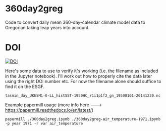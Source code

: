 # 360day2greg
Code to convert daily mean 360-day-calendar climate model data to Gregorian taking leap years into account.

# DOI
[![DOI](https://zenodo.org/badge/541836316.svg)](https://zenodo.org/badge/latestdoi/541836316)

Here's some data to use to verify it's working (i.e. the filename as included in the Jupyter notebook). I'll work out how to properly cite the data later using the right DOI number etc. For now the filename alone should suffice to find it on the ESGF.

`tasmin_day_UKESM1-0-LL_histSST-1950HC_r1i1p1f2_gn_19500101-20141230.nc`

Example papermill usage (more info here ---> https://papermill.readthedocs.io/en/latest/)

`papermill ./360day2greg.ipynb ./360day2greg-air_temperature-1971.ipynb -p year 1971 -r var air_temperature`
